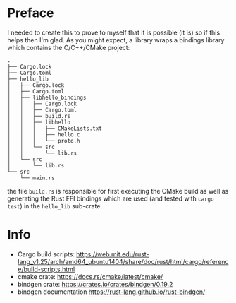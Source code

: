 # Preface 
I needed to create this to prove to myself that it is possible (it is) so if this helps then I'm glad. As you might expect, a library 
wraps a bindings library which contains the C/C++/CMake project: 

```
.
├── Cargo.lock
├── Cargo.toml
├── hello_lib
│   ├── Cargo.lock
│   ├── Cargo.toml
│   ├── libhello_bindings
│   │   ├── Cargo.lock
│   │   ├── Cargo.toml
│   │   ├── build.rs
│   │   ├── libhello
│   │   │   ├── CMakeLists.txt
│   │   │   ├── hello.c
│   │   │   └── proto.h
│   │   └── src
│   │       └── lib.rs
│   └── src
│       └── lib.rs
└── src
    └── main.rs
```

the file `build.rs` is responsible for first executing the CMake build as well as generating the Rust FFI bindings which are used (and tested with `cargo test`) 
in the `hello_lib` sub-crate.


# Info 
- Cargo build scripts: https://web.mit.edu/rust-lang_v1.25/arch/amd64_ubuntu1404/share/doc/rust/html/cargo/reference/build-scripts.html
- cmake crate: https://docs.rs/cmake/latest/cmake/
- bindgen crate: https://crates.io/crates/bindgen/0.19.2
- bindgen documentation https://rust-lang.github.io/rust-bindgen/
